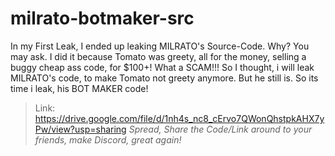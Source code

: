 # milrato-botmaker-src
In my First Leak, I ended up leaking MILRATO's Source-Code. Why? You may ask. I did it because Tomato was greety, all for the money, selling a buggy cheap ass code, for $100+! What a SCAM!!! So I thought, i will leak MILRATO's code, to make Tomato not greety anymore. But he still is. So its time i leak, his BOT MAKER code!

> Link: https://drive.google.com/file/d/1nh4s_nc8_cErvo7QWonQhstpkAHX7yPw/view?usp=sharing
*Spread, Share the Code/Link around to your friends, make Discord, great again!*
